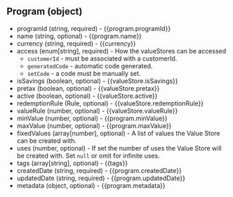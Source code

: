 ## Program (object)
+ programId (string, required) - {{program.programId}}
+ name (string, optional) - {{program.name}}
+ currency (string, required) - {{currency}}
+ access (enum[string], required) - How the valueStores can be accessed
    + `customerId` - must be associated with a customerId.
    + `generatedCode` - automatic code generated.
    + `setCode` - a code must be manually set.
+ isSavings (boolean, optional) - {{valueStore.isSavings}}
+ pretax (boolean, optional) - {{valueStore.pretax}}
+ active (boolean, optional) - {{valueStore.active}}
+ redemptionRule (Rule, optional) - {{valueStore.redemptionRule}}
+ valueRule (number, optional) - {{valueStore.valueRule}}
+ minValue (number, optional) - {{program.minValue}}
+ maxValue (number, optional) - {{program.maxValue}}
+ fixedValues (array[number], optional) - A list of values the Value Store can be created with.
+ uses (number, optional) - If set the number of uses the Value Store will be created with.  Set `null` or omit for infinite uses.
+ tags (array[string], optional) - {{tags}}
+ createdDate (string, required) - {{program.createdDate}}
+ updatedDate (string, required) - {{program.updatedDate}}
+ metadata (object, optional) - {{program.metadata}}
